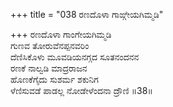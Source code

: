 +++
title = "038 ರಣದೊಳಾ ಗಾಙ್ಗೇಯಗಿಮ್ಮಡಿ"

+++
ರಣದೊಳಾ ಗಾಂಗೇಯಗಿಮ್ಮಡಿ  
ಗುಣವ ತೋರುವೆನಪ್ಪನವರಿಂ  
ದೆಣಿಸಿಕೊಳು ಮೂವಡಿಯನಗ್ಗದ ಸೂತನಂದನನ  
ರಣಕೆ ನಾಲ್ವಡಿ ಮಾದ್ರರಾಜನ  
ಹೊಣಕೆಗೈದು ಸುಶರ್ಮ ಶಕುನಿಗ  
ಳೆಣಿಸುವಡೆ ಪಾಡಲ್ಲ ನೋಡೇಳೆಂದನಾ ದ್ರೌಣಿ     ॥38॥